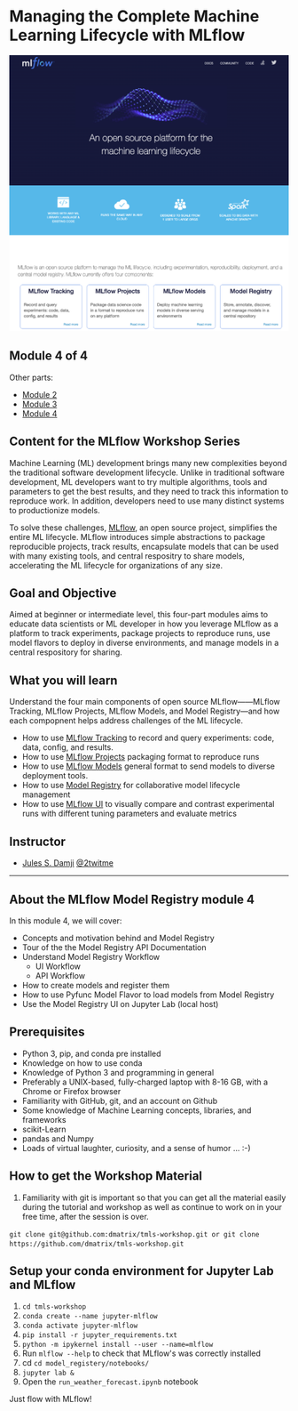 Managing the Complete Machine Learning Lifecycle with MLflow
=============================================================
![](./images/mlflow-workshop.png)

Module 4 of 4
-------------
Other parts:
- [Module 2](../projects/README.md)
- [Module 3](../models/README.md)
- [Module 4](../model_registery/README.md)

Content for the MLflow Workshop Series
---------------------------------------
Machine Learning (ML) development brings many new complexities beyond the traditional software development lifecycle. Unlike in traditional software development, ML developers want to try multiple algorithms, tools and parameters to get the best results, and they need to track this information to reproduce work. In addition, developers need to use many distinct systems to productionize models.

To solve these challenges, [MLflow](https://mlflow.org), an open source project, simplifies the entire ML lifecycle. MLflow introduces simple abstractions to package reproducible projects, track results, 
encapsulate models that can be used with many existing tools, and central respositry to share models,
accelerating the ML lifecycle for organizations of any size.

Goal and Objective
------------------
Aimed at beginner or intermediate level, this four-part modules aims to educate data scientists or ML developer in how you 
leverage MLflow as a platform to track experiments, package projects to reproduce runs, use model flavors to deploy in diverse environments, and manage models in a central respository for sharing.

What you will learn
-------------------
Understand the four main components of open source MLflow——MLflow Tracking, MLflow Projects, MLflow Models, and Model Registry—and how each compopnent helps address challenges of the ML lifecycle.
 * How to use [MLflow Tracking](https://mlflow.org/docs/latest/tracking.html) to record and query experiments: code, data, config, and results.
 * How to use [MLflow Projects](https://mlflow.org/docs/latest/projects.html) packaging format to reproduce runs
 * How to use [MLflow Models](https://mlflow.org/docs/latest/models.html) general format to send models to diverse deployment tools.
 * How to use [Model Registry](https://mlflow.org/docs/latest/model-registry.html) for collaborative model lifecycle management
 * How to use [MLflow UI](https://mlflow.org/docs/latest/tracking.html#tracking-ui) to visually compare and contrast experimental runs with different tuning parameters and evaluate metrics


Instructor
-----------

- [Jules S. Damji](https://www.linkedin.com/in/dmatrix/) [@2twitme](https://twitter.com/2twitme) 
---


About the MLflow Model Registry module 4
----------------------------------------
In this module 4, we will cover:

 * Concepts and motivation behind and Model Registry
 * Tour of the the Model Registry API Documentation
 * Understand Model Registry Workflow
    * UI Workflow
    * API Workflow
 * How to create models and register them
 * How to use Pyfunc Model Flavor to load models from Model Registry
 * Use the Model Registry UI on Jupyter Lab (local host) 

Prerequisites
-------------
* Python 3, pip, and conda pre installed
* Knowledge on how to use conda
* Knowledge of Python 3 and programming in general
* Preferably a UNIX-based, fully-charged laptop with 8-16 GB, with a Chrome or Firefox browser
* Familiarity with GitHub, git, and an account on Github
* Some knowledge of Machine Learning concepts, libraries, and frameworks
 * scikit-Learn
 * pandas and Numpy
* Loads of virtual laughter, curiosity, and a sense of humor ... :-)

How to get the Workshop Material
---------------------------------

1. Familiarity with git is important so that you can get all the material easily during 
the tutorial and workshop as well as continue to work on in your free time, after the 
session is over.

```git clone git@github.com:dmatrix/tmls-workshop.git or git clone https://github.com/dmatrix/tmls-workshop.git```

Setup your conda environment for Jupyter Lab and MLflow
-------------------------------------------------------

1. `cd tmls-workshop`
2. `conda create --name jupyter-mlflow`
3. `conda activate jupyter-mlflow`
4. `pip install -r jupyter_requirements.txt`
5. `python -m ipykernel install --user --name=mlflow`
6. Run `mlflow --help` to check that MLflow's was correctly installed
7. cd `cd model_registery/notebooks/` 
8. `jupyter lab &`
9. Open the `run_weather_forecast.ipynb` notebook

Just flow with MLflow!
